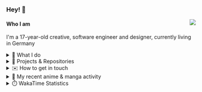 ### Hey! 👋

[<img src="https://lanyard-profile-readme.vercel.app/api/228965621478588416" align="right">](https://discord.com/users/228965621478588416)

#### Who I am

I'm a 17-year-old creative, software engineer and designer, currently living in Germany

<details>
  <summary>💼 What I do</summary>

I currently am working on starting a publishing and management company for creatives.
I also am creative lead, community manager, and web developer at the Minecraft Server [Xenyria](https://xenyria.net) and the team behind it, [Pixelground Labs](https://pixelgroundlabs.com).
</details>

<details>
  <summary>📁 Projects & Repositories</summary>

<table>
    <thead>
        <tr>
            <th colspan=2>Svelte Libraries</th>
        </tr>
    </thead>
    <tbody>
        <tr>
            <td><a href="https://github.com/pixelgroundlabs/svelte-skinview3d">pixelgroundlabs/svelte-skinview3d</a></td>
            <td>A svelte component for rendering Minecraft SKins in 3D based on <a href="https://github.com/bs-community/skinview3d">skinview3d</a></td>
        </tr>
    </tbody>
    <thead>
        <tr>
            <th colspan=2>Minecraft Mods</th>
        </tr>
    </thead>
    <tbody>
        <tr>
            <td><a href="https://github.com/XenyriaNET/xeem">Xenyria Experience Enhancement Mod</a></td>
            <td>A client-side Minecraft Mod aiming to improve the experience on the Xenyria Minecraft Server</td>
        </tr>
    </tbody>
    <thead>
        <tr>
            <th colspan=2>Old Stuff</th>
        </tr>
    </thead>
    <tbody>
        <tr>
            <td><a href="https://github.com/OfficialCRUGG/lwstatus">lwstatus</a></td>
            <td>Lightweight webserver exposing various system metrics as a JSON endpoint and frontend</td>
        </tr>
        <tr>
            <td><a href="https://github.com/OfficialCRUGG/cfddns">cfddns / cloudflare-dyndns</a></td>
            <td>Simple application to run in the background that regularly checks for IP address changes and updates specific Cloudflare DNS Records accordingly. <s><i>Not sure how this still works...</i></s></td>
        </tr>
    </tbody>
</table>

</details>

<details>
  <summary>✉️ How to get in touch</summary>
  
> Sorted by how quickly you can expect a reply
- [Hit me up on Discord](https://discord.com/users/228965621478588416)
- [Hit me up on Twitter](https://twitter.com/cruggdev)
- [Send me a mail](mailto:me@crg.sh)
</details>


<details>
  <summary>🌸 My recent anime & manga activity</summary>
  
<!-- ANILIST_ACTIVITY:start -->

-   📺 Watched episode 6 of [Horimiya: The Missing Pieces](https://anilist.co/anime/163132) (18:39, 29 December 2023)
-   📺 Rewatched episode 18 of [Toradora!](https://anilist.co/anime/4224) (03:38, 29 December 2023)
-   📺 Plans to watch [Tsuredure Children](https://anilist.co/anime/98291) (22:05, 28 December 2023)
-   📺 Watched episode 4 - 5 of [Horimiya: The Missing Pieces](https://anilist.co/anime/163132) (17:53, 28 December 2023)
-   📺 Rewatched episode 17 of [Toradora!](https://anilist.co/anime/4224) (03:26, 28 December 2023)

<!-- ANILIST_ACTIVITY:end -->
</details>

<details>
  <summary>⏱️ WakaTime Statistics</summary>

<!--START_SECTION:waka-->

```txt
From: 21 December 2023 - To: 28 December 2023

Svelte       17 hrs 41 mins  █████████████▓░░░░░░░░░░░   54.52 %
TypeScript   5 hrs 32 mins   ████▒░░░░░░░░░░░░░░░░░░░░   17.06 %
HTML         3 hrs 52 mins   ███░░░░░░░░░░░░░░░░░░░░░░   11.96 %
Prisma       1 hr 30 mins    █▒░░░░░░░░░░░░░░░░░░░░░░░   04.67 %
JavaScript   1 hr 7 mins     █░░░░░░░░░░░░░░░░░░░░░░░░   03.48 %
```

<!--END_SECTION:waka-->
</details>
